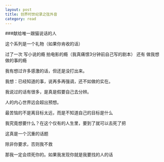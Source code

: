 ```yaml
---
layout: post
title: 创界村世纪录之弦外音
category: read
---
```


###献给唯一跟猫说话的人

这个系列是一个礼物（如果你肯收的话）

过了一次 写小说的瘾 拍电影的瘾（我真痛恨3分钟前自己写的剧本） 还有 做我想做的事的瘾

我有想过许多感激的话，但还是没打出来。

我想：已经知道的事，说再多再强调，还不如做的实在。

我说过的话有很多，是真是假要自己去分辨。

人的内心世界远会超出预想。

最苦恼的不是离目标太远，而是不知道自己的目标是什么

我究竟想要什么？在这个仅有的人生里，要到了就可以去死了把

这真是一个沉重的话题

除非你要求，否则我不救

那我一定会烦死你的。如果我发现你就是我要找的人的话






